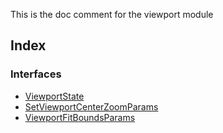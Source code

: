This is the doc comment for the viewport module

## Index

### Interfaces

* [ViewportState](interfaces/ViewportState.md)
* [SetViewportCenterZoomParams](interfaces/SetViewportCenterZoomParams.md)
* [ViewportFitBoundsParams](interfaces/ViewportFitBoundsParams.md)
